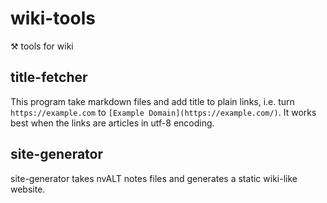 # wiki-tools

⚒ tools for wiki

## title-fetcher

This program take markdown files and add title to plain links, i.e. turn `https://example.com` to `[Example Domain](https://example.com/)`. It works best when the links are articles in utf-8 encoding.

## site-generator

site-generator takes nvALT notes files and generates a static wiki-like website.
